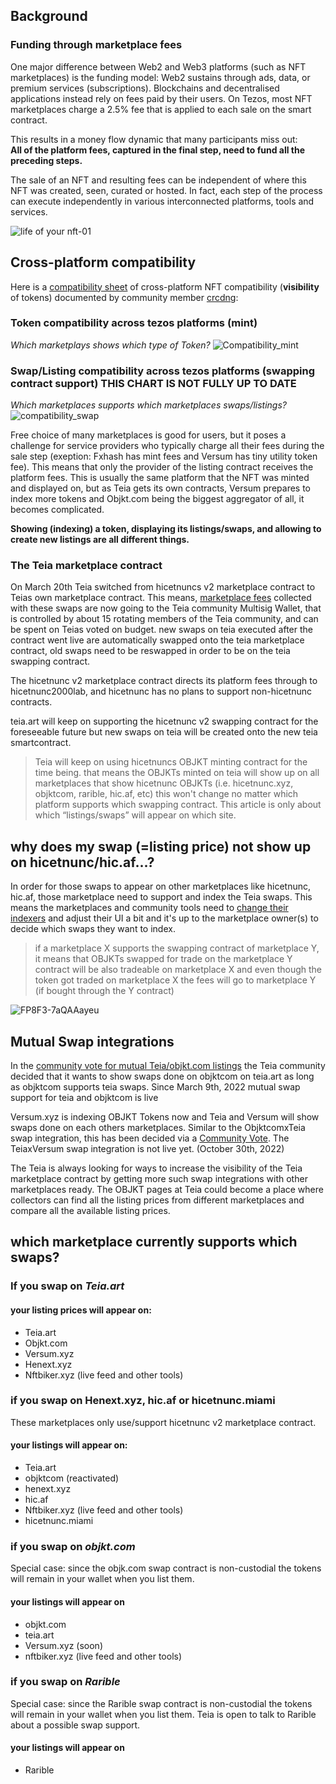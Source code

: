 ## Background

### Funding through marketplace fees
  
One major difference between Web2 and Web3 platforms (such as NFT marketplaces) is the funding model: Web2 sustains through ads, data, or premium services (subscriptions). Blockchains and decentralised applications instead rely on fees paid by their users. On Tezos, most NFT marketplaces charge a 2.5% fee that is applied to each sale on the smart contract.
  
This results in a money flow dynamic that many participants miss out:  
**All of the platform fees, captured in the final step, need to fund all the preceding steps.**

The sale of an NFT and resulting fees can be independent of where this NFT was created, seen, curated or hosted. In fact, each step of the process can execute independently in various interconnected platforms, tools and services.

![life of your nft-01](https://user-images.githubusercontent.com/97635650/159985332-d161b623-1446-4c0f-a982-5a044f9713e0.jpg)

## Cross-platform compatibility

Here is a [compatibility sheet](https://docs.google.com/spreadsheets/d/11xbk3V2SfdpSSSGfkz3Tr3I2ikPEaOFAX8khX4zDvhA/edit?usp=sharing) of cross-platform NFT compatibility (**visibility** of tokens) documented by community member [crcdng](https://twitter.com/crcdng):

### Token compatibility across tezos platforms (mint)
_Which marketplays shows which type of Token?_
![Compatibility_mint](https://user-images.githubusercontent.com/97635650/163868776-feba206d-2029-42f2-86df-3333776fe09b.JPG)

### Swap/Listing compatibility across tezos platforms (swapping contract support) **THIS CHART IS NOT FULLY UP TO DATE**
_Which marketplaces supports which marketplaces swaps/listings?_
![compatibility_swap](https://user-images.githubusercontent.com/97635650/163869147-d12102b0-5c54-4778-90e1-ad8db4372581.JPG)


Free choice of many marketplaces is good for users, but it poses a challenge for service providers who typically charge all their fees during the sale step (exeption: Fxhash has mint fees and Versum has tiny utility token fee). This means that only the provider of the listing contract receives the platform fees. This is usually the same platform that the NFT was minted and displayed on, but as Teia gets its own contracts, Versum prepares to index more tokens and Objkt.com being the biggest aggregator of all, it becomes complicated. 

**Showing (indexing) a token, displaying its listings/swaps, and allowing to create new listings are all different things.** 


### The Teia marketplace contract

On March 20th Teia switched from hicetnuncs v2 marketplace contract to Teias own marketplace contract.
This means, [marketplace fees](https://github.com/teia-community/teia-docs/wiki/Marketplace-Fees) collected with these swaps are now going to the Teia community Multisig Wallet, that is controlled by about 15 rotating members of the Teia community, and can be spent on Teias voted on budget. new swaps on teia executed after the contract went live are automatically swapped onto the teia marketplace contract, old swaps need to be reswapped in order to be on the teia swapping contract.

The hicetnunc v2 marketplace contract directs its platform fees through to hicetnunc2000lab, and hicetnunc has no plans to support non-hicetnunc contracts.

teia.art will keep on supporting the hicetnunc v2 swapping contract for the foreseeable future but new swaps on teia will be created onto the new teia smartcontract.

>Teia will keep on using hicetnuncs OBJKT minting contract for the time being. that means the OBJKTs minted on teia will show up on all marketplaces that show hicetnunc OBJKTs (i.e. hicetnunc.xyz, objktcom, rarible, hic.af, etc) this won't change no matter which platform supports which swapping contract. This article is only about which “listings/swaps” will appear on which site.

## why does my swap (=listing price) not show up on hicetnunc/hic.af...?

In order for those swaps to appear on other marketplaces like hicetnunc, hic.af, those marketplace need to support and index the Teia swaps. This means the marketplaces and community tools need to [change their indexers](https://github.com/teia-community/teia-docs/wiki/Indexer-changes-for-Teia) and adjust their UI a bit and it's up to the marketplace owner(s) to decide which swaps they want to index.

>if a marketplace X supports the swapping contract of marketplace Y, it means that OBJKTs swapped for trade on the marketplace Y contract will be also tradeable on marketplace X and even though the token got traded on marketplace X the fees will go to marketplace Y (if bought through the Y contract)

![FP8F3-7aQAAayeu](https://user-images.githubusercontent.com/97635650/162614253-3caf6e3b-bbf9-484b-bdb3-b21d1aa927e1.jpg)

## Mutual Swap integrations

In the [community vote for mutual Teia/objkt.com listings](https://vote.hencommunity.quest/vote/QmPDYWmGdxae8gUxqiPa4rkuQCc8P6sggLvUi5HQrrCzug) the Teia community decided that it wants to show swaps done on objktcom on teia.art as long as objktcom supports teia swaps.
Since March 9th, 2022 mutual swap support for teia and objktcom is live

Versum.xyz is indexing OBJKT Tokens now and Teia and Versum will show swaps done on each others marketplaces. Similar to the ObjktcomxTeia swap integration, this has been decided via a [Community Vote](https://vote.hencommunity.quest/vote/QmQdgL954By1DNuam2abaQd4B8o9UzWaJgrfsK9xjabWQg#votes). The TeiaxVersum swap integration is not live yet. (October 30th, 2022)

The Teia is always looking for ways to increase the visibility of the Teia marketplace contract by getting more such swap integrations with other marketplaces ready. The OBJKT pages at Teia could become a place where collectors can find all the listing prices from different marketplaces and compare all the available listing prices. 

## which marketplace currently supports which swaps?

### If you swap on *Teia.art* 

#### your listing prices will appear on:
- Teia.art
- Objkt.com
- Versum.xyz
- Henext.xyz
- Nftbiker.xyz (live feed and other tools)

### if you swap on **Henext.xyz**, **hic.af** or **hicetnunc.miami** 

These marketplaces only use/support hicetnunc v2 marketplace contract.

#### your listings will appear on:
- Teia.art
- objktcom (reactivated)
- henext.xyz
- hic.af
- Nftbiker.xyz (live feed and other tools)
- hicetnunc.miami

### if you swap on *objkt.com* 

Special case: since the objk.com swap contract is non-custodial the tokens will remain in your wallet when you list them.

#### your listings will appear on
- objkt.com
- teia.art
- Versum.xyz (soon)
- nftbiker.xyz (live feed and other tools)

### if you swap on *Rarible* 

Special case: since the Rarible swap contract is non-custodial the tokens will remain in your wallet when you list them.
Teia is open to talk to Rarible about a possible swap support.

#### your listings will appear on
- Rarible


